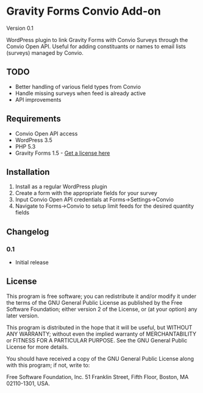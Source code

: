 Gravity Forms Convio Add-on
=============================

Version 0.1

WordPress plugin to link Gravity Forms with Convio Surveys through the Convio Open API. Useful for adding constituants or names to email lists (surveys) managed by Convio.

## TODO
* Better handling of various field types from Convio
* Handle missing surveys when feed is already active
* API improvements

## Requirements
* Convio Open API access
* WordPress 3.5
* PHP 5.3
* Gravity Forms 1.5 - [Get a license here](http://benjaminhays.com/gravityforms)

## Installation
1. Install as a regular WordPress plugin
2. Create a form with the appropriate fields for your survey
3. Input Convio Open API credentials at Forms->Settings->Convio
4. Navigate to Forms->Convio to setup limit feeds for the desired quantity fields

## Changelog

### 0.1 
* Initial release

## License
This program is free software; you can redistribute it and/or modify it under the terms of the GNU General Public License as published by the Free Software Foundation; either version 2 of the License, or (at your option) any later version.

This program is distributed in the hope that it will be useful, but WITHOUT ANY WARRANTY; without even the implied warranty of MERCHANTABILITY or FITNESS FOR A PARTICULAR PURPOSE. See the GNU General Public License for more details.

You should have received a copy of the GNU General Public License along with this program; if not, write to:

Free Software Foundation, Inc. 51 Franklin Street, Fifth Floor, Boston, MA 02110-1301, USA.